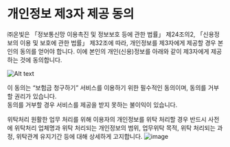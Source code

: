 # 개인정보 제3자 제공 동의  

 ㈜온빛은 「정보통신망 이용촉진 및 정보보호 등에 관한 법률」 제24조의2, 「신용정보의 이용 및 보호에 관한 법률」 제32조에 따라, 개인정보를 제3자에게 제공할 경우 본인의 동의를 얻어야 합니다. 이에 본인의 개인(신용)정보를 아래와 같이 제3자에게 제공하는 것에 동의합니다.  

![Alt text](https://raw.githubusercontent.com/onvit/onvit.github.io/master/termsImg06.png)  

이 동의는 “보험금 청구하기” 서비스를 이용하기 위한 필수적인 동의이며, 동의를 거부할 권리가 있습니다.   
동의를 거부할 경우 서비스를 제공을 받지 못하는 불이익이 있습니다.

위탁처리
원활한 업무 처리를 위해 이용자의 개인정보를 위탁 처리할 경우 반드시 사전에 위탁처리 업체명과  위탁 처리되는 개인정보의 범위, 업무위탁 목적, 위탁 처리되는 과정, 위탁관계 유지기간 등에 대해  상세하게 고지합니다.
![image](https://github.com/onvit/onvit.github.io/assets/66245401/15fd8d92-fb00-43f7-8f8b-311492393dd6)
